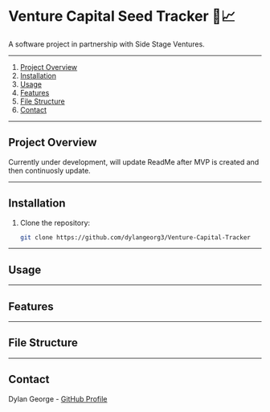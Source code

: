 # Venture Capital Seed Tracker 💸📈


A software project in partnership with Side Stage Ventures.

---



1. [Project Overview](#project-overview)
2. [Installation](#installation)
3. [Usage](#usage)
4. [Features](#features)
5. [File Structure](#file-structure)
6. [Contact](#contact)



---

## Project Overview
Currently under development, will update ReadMe after MVP is created and then continuosly update. 



---

## Installation



1. Clone the repository:
   ```bash
   git clone https://github.com/dylangeorg3/Venture-Capital-Tracker
   ```




---

## Usage



---

## Features



---

## File Structure



---

## Contact

Dylan George - [GitHub Profile](https://github.com/dylangeorg3)

